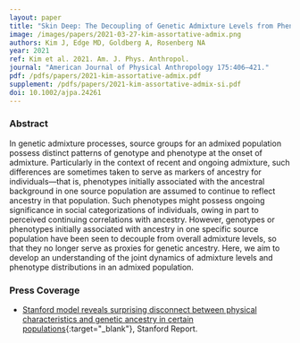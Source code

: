```yaml
---
layout: paper
title: "Skin Deep: The Decoupling of Genetic Admixture Levels from Phenotypes that Differed between Source Populations"
image: /images/papers/2021-03-27-kim-assortative-admix.png
authors: Kim J, Edge MD, Goldberg A, Rosenberg NA
year: 2021
ref: Kim et al. 2021. Am. J. Phys. Anthropol.
journal: "American Journal of Physical Anthropology 175:406–421."
pdf: /pdfs/papers/2021-kim-assortative-admix.pdf
supplement: /pdfs/papers/2021-kim-assortative-admix-si.pdf
doi: 10.1002/ajpa.24261
---
```


### Abstract
In genetic admixture processes, source groups for an admixed population possess distinct patterns of genotype and phenotype at the onset of admixture. Particularly in the context of recent and ongoing admixture, such differences are sometimes taken to serve as markers of ancestry for individuals—that is, phenotypes initially associated with the ancestral background in one source population are assumed to continue to reflect ancestry in that population. Such phenotypes might possess ongoing significance in social categorizations of individuals, owing in part to perceived continuing correlations with ancestry. However, genotypes or phenotypes initially associated with ancestry in one specific source population have been seen to decouple from overall admixture levels, so that they no longer serve as proxies for genetic ancestry. Here, we aim to develop an understanding of the joint dynamics of admixture levels and phenotype distributions in an admixed population.

### Press Coverage
* [Stanford model reveals surprising disconnect between physical characteristics and genetic ancestry in certain populations](https://news.stanford.edu/2021/04/05/model-reveals-surprising-disconnect-physical-characteristics-genetic-ancestry-certain-populations/){:target="_blank"}, Stanford Report.
